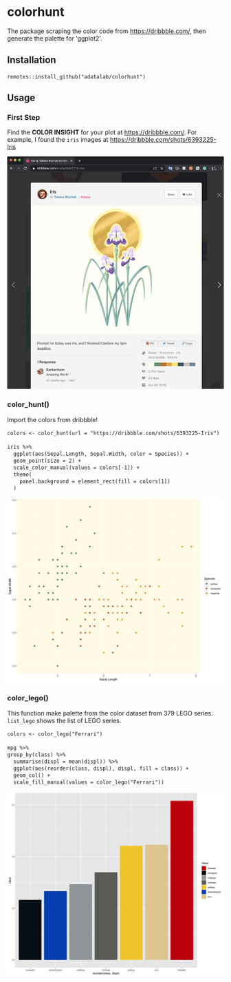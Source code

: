 # colorhunt
The package scraping the color code from https://dribbble.com/, then generate the palette for 'ggplot2'.

## Installation
```
remotes::install_github("adatalab/colorhunt")
```

## Usage
### First Step
Find the **COLOR INSIGHT** for your plot at https://dribbble.com/. For example, I found the `iris` images at https://dribbble.com/shots/6393225-Iris

![](dribbble.png)

### color_hunt()
Import the colors from dribbble!
```
colors <- color_hunt(url = "https://dribbble.com/shots/6393225-Iris")

iris %>%
  ggplot(aes(Sepal.Length, Sepal.Width, color = Species)) +
  geom_point(size = 2) +
  scale_color_manual(values = colors[-1]) +
  theme(
    panel.background = element_rect(fill = colors[1])
  )
```
![](iris.png)

### color_lego()
This function make palette from the color dataset from 379 LEGO series. `list_lego` shows the list of LEGO series.

```
colors <- color_lego("Ferrari")

mpg %>%
group_by(class) %>%
  summarise(displ = mean(displ)) %>%
  ggplot(aes(reorder(class, displ), displ, fill = class)) +
  geom_col() +
  scale_fill_manual(values = color_lego("Ferrari"))
```

![](lego.png)
